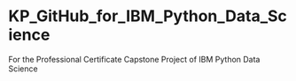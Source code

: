 # KP_GitHub_for_IBM_Python_Data_Science
For the Professional Certificate Capstone Project of IBM Python Data Science
